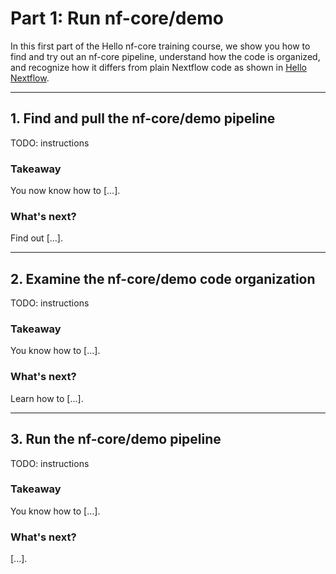 # Part 1: Run nf-core/demo

In this first part of the Hello nf-core training course, we show you how to find and try out an nf-core pipeline, understand how the code is organized, and recognize how it differs from plain Nextflow code as shown in [Hello Nextflow](../hello_nextflow/index.md).

---

## 1. Find and pull the nf-core/demo pipeline

TODO: instructions

### Takeaway

You now know how to [...].

### What's next?

Find out [...].

---

## 2. Examine the nf-core/demo code organization

TODO: instructions

### Takeaway

You know how to [...].

### What's next?

Learn how to [...].

---

## 3. Run the nf-core/demo pipeline

TODO: instructions

### Takeaway

You know how to [...].

### What's next?

[...].
